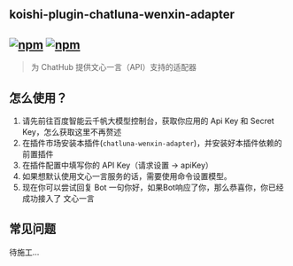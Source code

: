 ## koishi-plugin-chatluna-wenxin-adapter

## [![npm](https://img.shields.io/npm/v/koishi-plugin-chatluna-wenxin-adapter)](https://www.npmjs.com/package/koishi-plugin-chatluna-wenxin) [![npm](https://img.shields.io/npm/dm/koishi-plugin-chatluna-wenxin-adapter)](https://www.npmjs.com/package//koishi-plugin-chatluna-wenxin-adapter)

> 为 ChatHub 提供文心一言（API）支持的适配器

## 怎么使用？

1. 请先前往百度智能云千帆大模型控制台，获取你应用的 Api Key 和 Secret Key，怎么获取这里不再赘述
2. 在插件市场安装本插件(`chatluna-wenxin-adapter`)，并安装好本插件依赖的前置插件
3. 在插件配置中填写你的 API Key（请求设置 -> apiKey）
4. 如果想默认使用文心一言服务的话，需要使用命令设置模型。
5. 现在你可以尝试回复 Bot 一句你好，如果Bot响应了你，那么恭喜你，你已经成功接入了 文心一言

## 常见问题

待施工...
